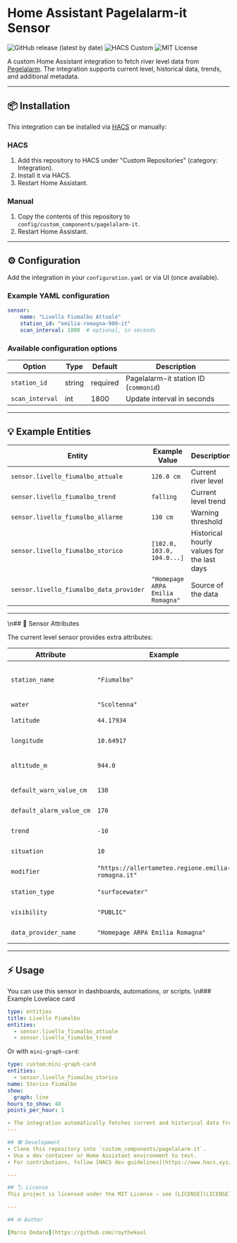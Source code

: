 # Home Assistant Pagelalarm-it Sensor

![GitHub release (latest by date)](https://img.shields.io/github/v/release/Raythekool/ha-pegelalarm-it?label=release)
![HACS Custom](https://img.shields.io/badge/HACS-Custom-blue.svg)
![MIT License](https://img.shields.io/github/license/Raythekool/ha-pegelalarm-it)

A custom Home Assistant integration to fetch river level data from [Pegelalarm](https://api.pegelalarm.at).
The integration supports current level, historical data, trends, and additional metadata.

---

## 📦 Installation

This integration can be installed via [HACS](https://hacs.xyz/) or manually:

### HACS

1. Add this repository to HACS under "Custom Repositories" (category: Integration).
2. Install it via HACS.
3. Restart Home Assistant.

### Manual

1. Copy the contents of this repository to `config/custom_components/pagelalarm-it`.
2. Restart Home Assistant.

---

## ⚙️ Configuration

Add the integration in your `configuration.yaml` or via UI (once available).

### Example YAML configuration

```yaml
sensor:
    name: "Livello Fiumalbo Attuale"
    station_id: "emilia-romagna-900-it"
    scan_interval: 1800  # optional, in seconds
```

### Available configuration options

| Option          | Type   | Default  | Description                           |
| --------------- | ------ | -------- | ------------------------------------- |
| `station_id`    | string | required | Pagelalarm-it station ID (`commonid`) |
| `scan_interval` | int    | 1800     | Update interval in seconds            |

---

## 💡 Example Entities

| Entity                                  | Example Value                    | Description                                |
| --------------------------------------- | -------------------------------- | ------------------------------------------ |
| `sensor.livello_fiumalbo_attuale`       | `126.0 cm`                       | Current river level                        |
| `sensor.livello_fiumalbo_trend`         | `falling`                        | Current level trend                        |
| `sensor.livello_fiumalbo_allarme`       | `130 cm`                         | Warning threshold                          |
| `sensor.livello_fiumalbo_storico`       | `[102.0, 103.0, 104.0...]`       | Historical hourly values for the last days |
| `sensor.livello_fiumalbo_data_provider` | `"Homepage ARPA Emilia Romagna"` | Source of the data                         |

---
\n## 📝 Sensor Attributes

The current level sensor provides extra attributes:

| Attribute                | Example                                            | Description                 |
| ------------------------ | -------------------------------------------------- | --------------------------- |
| `station_name`           | `"Fiumalbo"`                                       | Human-readable station name |
| `water`                  | `"Scoltenna"`                                      | River name                  |
| `latitude`               | `44.17934`                                         | Latitude coordinate         |
| `longitude`              | `10.64917`                                         | Longitude coordinate        |
| `altitude_m`             | `944.0`                                            | Station altitude in meters  |
| `default_warn_value_cm`  | `130`                                              | Warning threshold           |
| `default_alarm_value_cm` | `170`                                              | Alarm threshold             |
| `trend`                  | `-10`                                              | Current trend (cm)          |
| `situation`              | `10`                                               | Situation value             |
| `modifier`               | `"https://allertameteo.regione.emilia-romagna.it"` | URL with more info          |
| `station_type`           | `"surfacewater"`                                   | Type of station             |
| `visibility`             | `"PUBLIC"`                                         | Data visibility             |
| `data_provider_name`     | `"Homepage ARPA Emilia Romagna"`                   | Data provider               |

---

## ⚡ Usage

You can use this sensor in dashboards, automations, or scripts.
\n### Example Lovelace card

```yaml
type: entities
title: Livello Fiumalbo
entities:
  - sensor.livello_fiumalbo_attuale
  - sensor.livello_fiumalbo_trend
```

Or with `mini-graph-card`:

```yaml
type: custom:mini-graph-card
entities:
  - sensor.livello_fiumalbo_storico
name: Storico Fiumalbo
show:
  graph: line
hours_to_show: 48
points_per_hour: 1

- The integration automatically fetches current and historical data from Pagelalarm-it API.
---

## 🛠 Development
- Clone this repository into `custom_components/pagelalarm-it`.
- Use a dev container or Home Assistant environment to test.
- For contributions, follow [HACS dev guidelines](https://www.hacs.xyz/docs/contribute/devcontainer/).

---

## 🏷 License
This project is licensed under the MIT License – see [LICENSE](LICENSE) for details.

---

## 🌐 Author

[Marco Dodaro](https://github.com/raythekool
